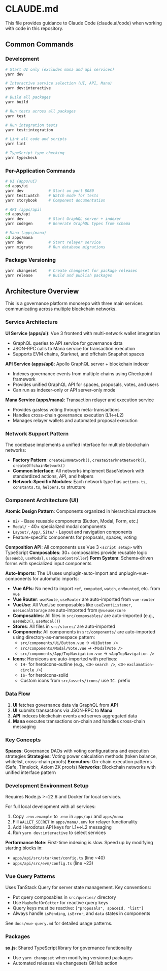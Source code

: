# CLAUDE.md

This file provides guidance to Claude Code (claude.ai/code) when working with code in this repository.

## Common Commands

### Development
```bash
# Start UI only (excludes mana and api services)
yarn dev

# Interactive service selection (UI, API, Mana)
yarn dev:interactive

# Build all packages
yarn build

# Run tests across all packages
yarn test

# Run integration tests
yarn test:integration

# Lint all code and scripts
yarn lint

# TypeScript type checking
yarn typecheck
```

### Per-Application Commands
```bash
# UI (apps/ui)
cd apps/ui
yarn dev           # Start on port 8080
yarn test:watch    # Watch mode for tests
yarn storybook     # Component documentation

# API (apps/api)
cd apps/api
yarn dev           # Start GraphQL server + indexer
yarn codegen       # Generate GraphQL types from schema

# Mana (apps/mana)
cd apps/mana
yarn dev           # Start relayer service
yarn migrate       # Run database migrations
```

### Package Versioning
```bash
yarn changeset     # Create changeset for package releases
yarn release       # Build and publish packages
```

## Architecture Overview

This is a governance platform monorepo with three main services communicating across multiple blockchain networks.

### Service Architecture

**UI Service (apps/ui)**: Vue 3 frontend with multi-network wallet integration
- GraphQL queries to API service for governance data
- JSON-RPC calls to Mana service for transaction execution
- Supports EVM chains, Starknet, and offchain Snapshot spaces

**API Service (apps/api)**: Apollo GraphQL server + blockchain indexer
- Indexes governance events from multiple chains using Checkpoint framework
- Provides unified GraphQL API for spaces, proposals, votes, and users
- Can run as indexer-only or API server-only mode

**Mana Service (apps/mana)**: Transaction relayer and execution service
- Provides gasless voting through meta-transactions
- Handles cross-chain governance execution (L1↔L2)
- Manages relayer wallets and automated proposal execution

### Network Support Pattern

The codebase implements a unified interface for multiple blockchain networks:

- **Factory Pattern**: `createEvmNetwork()`, `createStarknetNetwork()`, `createOffchainNetwork()`
- **Common Interface**: All networks implement BaseNetwork with standardized actions, API, and helpers
- **Network-Specific Modules**: Each network type has `actions.ts`, `constants.ts`, `helpers.ts` structure

### Component Architecture (UI)

**Atomic Design Pattern**: Components organized in hierarchical structure
- `Ui/` - Base reusable components (Button, Modal, Form, etc.)
- `Modal/` - 40+ specialized modal components
- `Layout/`, `App/`, `Site/` - Layout and navigation components
- Feature-specific components for proposals, spaces, voting

**Composition API**: All components use Vue 3 `<script setup>` with TypeScript
**Composables**: 30+ composables provide reusable logic (`useWeb3`, `useModal`, `useSpaceController`)
**Form System**: Schema-driven forms with specialized input components

**Auto-Imports**: The UI uses unplugin-auto-import and unplugin-vue-components for automatic imports:
- **Vue APIs**: No need to import `ref`, `computed`, `watch`, `onMounted`, etc. from `vue`
- **Vue Router**: `useRoute`, `useRouter` are auto-imported from `vue-router`
- **VueUse**: All VueUse composables like `useEventListener`, `useLocalStorage` are auto-imported from `@vueuse/core`
- **Composables**: All files in `src/composables/` are auto-imported (e.g., `useWeb3()`, `useModal()`)
- **Stores**: All files in `src/stores/` are auto-imported
- **Components**: All components in `src/components/` are auto-imported using directory-as-namespace pattern:
  - `src/components/Ui/Button.vue` → `<UiButton />`
  - `src/components/Modal/Vote.vue` → `<ModalVote />`
  - `src/components/App/TopNavigation.vue` → `<AppTopNavigation />`
- **Icons**: Heroicons are auto-imported with prefixes:
  - `IH-` for heroicons-outline (e.g., `<IH-search />`, `<IH-exclamation-circle />`)
  - `IS-` for heroicons-solid
  - Custom icons from `src/assets/icons/` use `IC-` prefix

### Data Flow

1. **UI** fetches governance data via GraphQL from **API**
2. **UI** submits transactions via JSON-RPC to **Mana** 
3. **API** indexes blockchain events and serves aggregated data
4. **Mana** executes transactions on-chain and handles cross-chain messaging

### Key Concepts

**Spaces**: Governance DAOs with voting configurations and execution strategies
**Strategies**: Voting power calculation methods (token balance, whitelist, cross-chain proofs)
**Executors**: On-chain execution patterns (Safe, Timelock, Axiom ZK proofs)
**Networks**: Blockchain networks with unified interface pattern

### Development Environment Setup

Requires Node.js >=22.6 and Docker for local services.

For full local development with all services:
1. Copy `.env.example` to `.env` in `apps/api` and `apps/mana`
2. Fill `WALLET_SECRET` in `apps/mana/.env` for relayer functionality
3. Add Herodotus API keys for L1↔L2 messaging
4. Run `yarn dev:interactive` to select services

**Performance Note**: First-time indexing is slow. Speed up by modifying starting blocks in:
- `apps/api/src/starknet/config.ts` (line ~40) 
- `apps/api/src/evm/config.ts` (line ~23)

### Vue Query Patterns

Uses TanStack Query for server state management. Key conventions:
- Put query composables in `src/queries/` directory
- Use `MaybeRefOrGetter` for reactive query keys
- Query keys must be reactive: `["proposals", spaceId, "list"]`
- Always handle `isPending`, `isError`, and `data` states in components

See `docs/vue-query.md` for detailed usage patterns.

### Packages

**sx.js**: Shared TypeScript library for governance functionality
- Use `yarn changeset` when modifying versioned packages
- Automated releases via changesets GitHub action